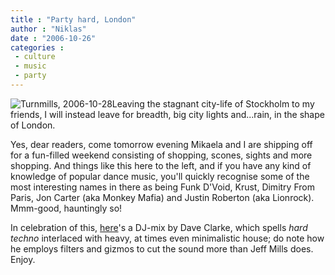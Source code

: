 ```yaml
---
title : "Party hard, London"
author : "Niklas"
date : "2006-10-26"
categories : 
 - culture
 - music
 - party
---
```


![Turnmills, 2006-10-28](https://niklasblog.com/wp-content/2006-10-26-turnmills.jpg)Leaving the stagnant city-life of Stockholm to my friends, I will instead leave for breadth, big city lights and...rain, in the shape of London.

Yes, dear readers, come tomorrow evening Mikaela and I are shipping off for a fun-filled weekend consisting of shopping, scones, sights and more shopping. And things like this here to the left, and if you have any kind of knowledge of popular dance music, you'll quickly recognise some of the most interesting names in there as being Funk D'Void, Krust, Dimitry From Paris, Jon Carter (aka Monkey Mafia) and Justin Roberton (aka Lionrock). Mmm-good, hauntingly so!

In celebration of this, [here](http://www.mediafire.com/?6wfqi25q15o)'s a DJ-mix by Dave Clarke, which spells _hard techno_ interlaced with heavy, at times even minimalistic house; do note how he employs filters and gizmos to cut the sound more than Jeff Mills does. Enjoy.
